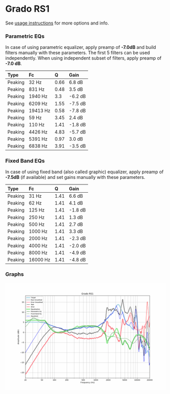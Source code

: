 # Grado RS1
See [usage instructions](https://github.com/jaakkopasanen/AutoEq#usage) for more options and info.

### Parametric EQs
In case of using parametric equalizer, apply preamp of **-7.0dB** and build filters manually
with these parameters. The first 5 filters can be used independently.
When using independent subset of filters, apply preamp of **-7.0 dB**.

| Type    | Fc       |    Q | Gain    |
|:--------|:---------|:-----|:--------|
| Peaking | 32 Hz    | 0.66 | 6.8 dB  |
| Peaking | 831 Hz   | 0.48 | 3.5 dB  |
| Peaking | 1940 Hz  | 3.3  | -6.2 dB |
| Peaking | 6209 Hz  | 1.55 | -7.5 dB |
| Peaking | 19413 Hz | 0.58 | -7.8 dB |
| Peaking | 59 Hz    | 3.45 | 2.4 dB  |
| Peaking | 110 Hz   | 1.41 | -1.8 dB |
| Peaking | 4426 Hz  | 4.83 | -5.7 dB |
| Peaking | 5391 Hz  | 0.97 | 3.0 dB  |
| Peaking | 6838 Hz  | 3.91 | -3.5 dB |

### Fixed Band EQs
In case of using fixed band (also called graphic) equalizer, apply preamp of **-7.5dB**
(if available) and set gains manually with these parameters.

| Type    | Fc       |    Q | Gain    |
|:--------|:---------|:-----|:--------|
| Peaking | 31 Hz    | 1.41 | 6.6 dB  |
| Peaking | 62 Hz    | 1.41 | 4.1 dB  |
| Peaking | 125 Hz   | 1.41 | -1.8 dB |
| Peaking | 250 Hz   | 1.41 | 1.3 dB  |
| Peaking | 500 Hz   | 1.41 | 2.7 dB  |
| Peaking | 1000 Hz  | 1.41 | 3.3 dB  |
| Peaking | 2000 Hz  | 1.41 | -2.3 dB |
| Peaking | 4000 Hz  | 1.41 | -2.0 dB |
| Peaking | 8000 Hz  | 1.41 | -4.9 dB |
| Peaking | 16000 Hz | 1.41 | -4.8 dB |

### Graphs
![](./Grado%20RS1.png)